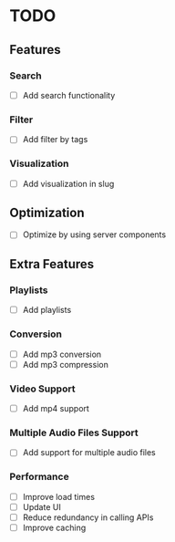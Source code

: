 # TODO

## Features

### Search

- [ ] Add search functionality

### Filter

- [ ] Add filter by tags

### Visualization

- [ ] Add visualization in slug

## Optimization

- [ ] Optimize by using server components

## Extra Features

### Playlists

- [ ] Add playlists

### Conversion

- [ ] Add mp3 conversion
- [ ] Add mp3 compression

### Video Support

- [ ] Add mp4 support

### Multiple Audio Files Support

- [ ] Add support for multiple audio files

### Performance

- [ ] Improve load times
- [ ] Update UI
- [ ] Reduce redundancy in calling APIs
- [ ] Improve caching
